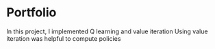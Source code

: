 # Portfolio
In this project, I implemented Q learning and value iteration 
Using value iteration was helpful to compute policies 
